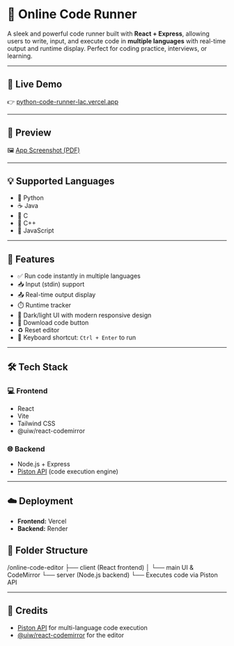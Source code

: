 # 🧠 Online Code Runner

A sleek and powerful code runner built with **React + Express**, allowing users to write, input, and execute code in **multiple languages** with real-time output and runtime display. Perfect for coding practice, interviews, or learning.

---

## 🔗 Live Demo

👉 [python-code-runner-lac.vercel.app](https://python-code-runner-lac.vercel.app)

---

## 📸 Preview

🖼️ [App Screenshot (PDF)](./Screenshot.pdf)

---

## 💡 Supported Languages

- 🐍 Python  
- ☕ Java  
- 📘 C  
- 📗 C++  
- 📙 JavaScript  

---

## 🚀 Features

- ✅ Run code instantly in multiple languages  
- 📥 Input (stdin) support  
- 📤 Real-time output display  
- ⏱️ Runtime tracker  
- 🎨 Dark/light UI with modern responsive design  
- 💾 Download code button  
- ♻️ Reset editor  
- 🎹 Keyboard shortcut: `Ctrl + Enter` to run  

---

## 🛠 Tech Stack

### 💻 Frontend

- React  
- Vite  
- Tailwind CSS  
- @uiw/react-codemirror  

### 🌐 Backend

- Node.js + Express  
- [Piston API](https://github.com/engineer-man/piston) (code execution engine)  

---

## ☁️ Deployment

- **Frontend:** Vercel  
- **Backend:** Render  

## 📁 Folder Structure

/online-code-editor
├── client (React frontend)
│   └── main UI & CodeMirror
└── server (Node.js backend)
    └── Executes code via Piston API

---

## 🙌 Credits

- [Piston API](https://github.com/engineer-man/piston) for multi-language code execution  
- [@uiw/react-codemirror](https://github.com/uiwjs/react-codemirror) for the editor  
